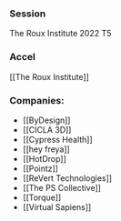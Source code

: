 
### Session
The Roux Institute 2022 T5

### Accel
[[The Roux Institute]]

### Companies:
- [[ByDesign]]
- [[CICLA 3D]]
- [[Cypress Health]]
- [[hey freya]]
- [[HotDrop]]
- [[Pointz]]
- [[ReVert Technologies]]
- [[The PS Collective]]
- [[Torque]]
- [[Virtual Sapiens]]


